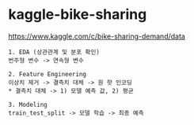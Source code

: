 # kaggle-bike-sharing
https://www.kaggle.com/c/bike-sharing-demand/data

```
1. EDA (상관관계 및 분포 확인)
번주형 변수 -> 연속형 변수

2. Feature Engineering
이상치 제거 -> 결측치 대체 -> 원 핫 인코딩
* 결측치 대체 -> 1) 모델 예측 값, 2) 평균

3. Modeling
train_test_split -> 모델 학습 -> 최종 예측
```
